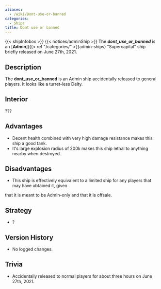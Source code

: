 ```yaml
---
aliases:
  - /wiki/Dont-use-or-banned
categories:
  - Ships
title: Dont use or banned
---
```


{{< shipInfobox >}} {{< notices/adminShip >}} The **_dont_use_or_banned_** is an [**Admin**]({{< ref "/categories/" >}}admin-ships) "Supercapital" ship briefly released on June 27th, 2021.

## Description

The **dont_use_or_banned** is an Admin ship accidentally released to general players. It looks like a turret-less Deity.

## Interior

???

## Advantages

- Decent health combined with very high damage resistance makes this ship a good tank.
- It's large explosion radius of 200k makes this ship lethal to anything nearby when destroyed.

## Disadvantages

- This ship is effectively equivalent to a limited ship for any players that may have obtained it, given

that it is meant to be Admin-only and that it is offsale.

## Strategy

- ?

## Version History

- No logged changes.

## Trivia

- Accidentally released to normal players for about three hours on June 27th, 2021.
